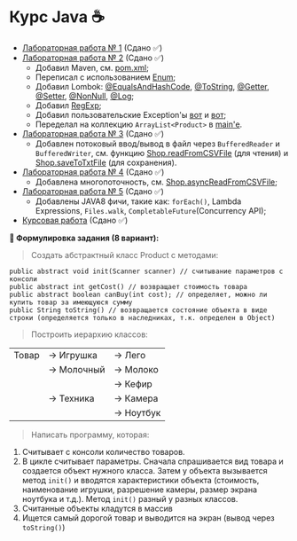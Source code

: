 # Курс Java ☕

 - [Лабораторная работа № 1](https://github.com/alex-rudenkiy/javaLabs/tree/main/lab1)     (Сдано    ✅)
 - [Лабораторная работа № 2](https://github.com/alex-rudenkiy/javaLabs/tree/main/lab2)     (Сдано    ✅)
   * Добавил Maven, см. [pom.xml](https://github.com/alex-rudenkiy/javaLabs/blob/main/lab2/pom.xml);
   * Переписал с использованием [Enum](https://github.com/alex-rudenkiy/javaLabs/blob/main/lab2/src/ru/bstu/vt/shop/Shop.java);
   * Добавил Lombok: [@EqualsAndHashCode](https://github.com/alex-rudenkiy/javaLabs/blob/main/lab2/src/ru/bstu/vt/shop/product/technics/Camera.java), [@ToString](https://github.com/alex-rudenkiy/javaLabs/blob/main/lab2/src/ru/bstu/vt/shop/product/technics/Camera.java), [@Getter](https://github.com/alex-rudenkiy/javaLabs/blob/main/lab2/src/ru/bstu/vt/shop/product/technics/Camera.java), [@Setter](https://github.com/alex-rudenkiy/javaLabs/blob/main/lab2/src/ru/bstu/vt/shop/product/technics/Camera.java), [@NonNull](https://github.com/alex-rudenkiy/javaLabs/blob/main/lab2/src/ru/bstu/vt/shop/product/technics/Camera.java), [@Log](https://github.com/alex-rudenkiy/javaLabs/blob/main/lab3/src/ru/bstu/vt/shop/Shop.java);
   * Добавил [RegExp](https://github.com/alex-rudenkiy/javaLabs/blob/main/lab2/src/ru/bstu/vt/regxlib/RegxLib.java);
   * Добавил пользовательские Exception'ы [вот](https://github.com/alex-rudenkiy/javaLabs/blob/main/lab2/src/ru/bstu/vt/shop/product/RequiredParameterException.java) и [вот](https://github.com/alex-rudenkiy/javaLabs/blob/main/lab2/src/ru/bstu/vt/regxlib/ParseException.java);
   * Переделал на коллекцию `ArrayList<Product>` в [main'е](https://github.com/alex-rudenkiy/javaLabs/blob/main/lab2/src/ru/bstu/vt/Lab2.java).
 - [Лабораторная работа № 3](https://github.com/alex-rudenkiy/javaLabs/tree/main/lab3)     (Сдано    ✅)
   * Добавлен потоковый ввод/вывод в файл через `BufferedReader` и `BufferedWriter`, см. функцию [Shop.readFromCSVFile](https://github.com/alex-rudenkiy/javaLabs/blob/main/lab3/src/ru/bstu/vt/shop/Shop.java) (для чтения) и [Shop.saveToTxtFile](https://github.com/alex-rudenkiy/javaLabs/blob/main/lab3/src/ru/bstu/vt/Lab3.java) (для сохранения).
 - [Лабораторная работа № 4](https://github.com/alex-rudenkiy/javaLabs/tree/main/lab4)     (Сдано    ✅)
   * Добавлена многопоточность, см. [Shop.asyncReadFromCSVFile](https://github.com/alex-rudenkiy/javaLabs/blob/main/lab4/src/ru/bstu/vt/shop/Shop.java); 
 - [Лабораторная работа № 5](https://github.com/alex-rudenkiy/javaLabs/tree/main/lab5) (Сдано    ✅)
   * Добавлены JAVA8 фичи, такие как: `forEach()`, Lambda Expressions, `Files.walk`, `CompletableFuture`(Concurrency API);
 - [Курсовая работа](https://github.com/alex-rudenkiy/javaLabs/tree/main/kursach) (Сдано    ✅)
   

**📄 Формулировка задания (8 вариант):**

> Создать абстрактный класс Product с методами:

    public abstract void init(Scanner scanner) // считывание параметров с консоли
    public abstract int getCost() // возвращает стоимость товара
    public abstract boolean canBuy(int cost); // определяет, можно ли купить товар за имеющуюся сумму
    public String toString() // возвращается состояние объекта в виде строки (определяется только в наследниках, т.к. определен в Object)

>Построить иерархию классов:

|  | | |
|--|--|--|
| Товар | → Игрушка  | → Лего |
|  | → Молочный | → Молоко |
|  | | → Кефир|
|  | → Техника | → Камера|
|  | | → Ноутбук|

> Написать программу, которая:
1) Считывает с консоли количество товаров.
2) В цикле считывает параметры. Сначала спрашивается вид товара и создается объект нужного класса. Затем у объекта вызывается метод `init()` и вводятся характеристики объекта (стоимость, наименование игрушки, разрешение камеры, размер экрана ноутбука и т.д.).
Метод `init()` разный у разных классов.
3) Считанные объекты кладутся в массив
4) Ищется самый дорогой товар и выводится на экран (вывод через `toString()`)

